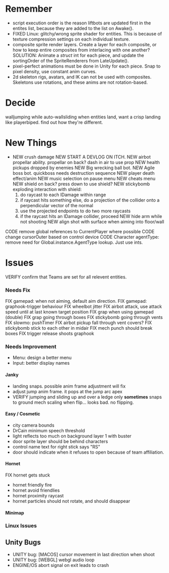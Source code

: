 
# Remember
* script execution order is the reason liftbots are updated first in the entites list, because they are added to the list on Awake().
* FIXED Linux: glitchy/wrong sprite shader for entities. This is because of texture compression settings on each individual texture.
* composite sprite render layers. Create a layer for each composite, or how to keep entire composites from interlacing with one another? SOLUTION: Animate a *struct* int for each piece, and update the sortingOrder of the SpriteRenderers from LateUpdate().
* pixel-perfect animations must be done in Unity for each piece. Snap to pixel density, use constant anim curves.
* 2d skeleton rigs, avatars, and IK can not be used with composites. Skeletons use rotations, and these anims are not rotation-based.


# Decide
walljumping while auto-wallsliding
when entities land, want a crisp landing like playerbiped. find out how they're different. 

# New Things
+ NEW crush damage
NEW START A DEVLOG ON ITCH.
NEW airbot propellar ability. propellar on back? dash in air to use prop
NEW health pickups dropped by enemies
NEW Big wrecking ball bot.
NEW Agile boss bot. quickboss needs destruction sequence
NEW player death effect/anim
NEW music selection on pause menu
NEW cheats menu
NEW shield on back? press down to use shield?
NEW stickybomb exploding interaction with shield:
  1) do raycast to each IDamage within range
  2) if raycast hits something else, do a projection of the collider onto a perpendicular vector of the normal
  3) use the projected endpoints to do two more raycasts
  4) if the raycast hits an IDamage collider, proceed
NEW hide arm while not shooting
NEW align shot with surface when aiming into floor/wall

CODE remove global references to CurrentPlayer where possible
CODE change cursorOuter based on control device
CODE Character agentType: remove need for Global.instance.AgentType lookup. Just use ints.


# Issues
VERIFY confirm that Teams are set for all relevent entities.

### Needs Fix
FIX gamepad: when not aiming, default aim direction.
FIX gamepad: graphook-trigger behaviour
FIX wheelbot jitter
FIX airbot attack, use attack speed until at last known target position
FIX grap when using gamepad (double)
FIX grap going through boxes
FIX stickybomb going through vents
FIX slowmo: pushTimer
FIX airbot pickup fall through vent covers?
FIX stickybomb stick to each other in midair
FIX mech punch should break boxes
FIX trigger release shoots graphook

### Needs Improvement
- Menu: design a better menu
- Input: better display names

#### Janky
- landing snaps. possible anim frame adjustment will fix
- adjust jump anim frame. it pops at the jump arc apex
- VERIFY jumping and sliding up and over a ledge only **sometimes** snaps to ground
mech scaling when flip... looks bad. no flipping.

#### Easy / Cosmetic
- city camera bounds
- DrCain minimum speech threshold
- light reflects too much on background layer 1 with buster
- door sprite layer should be behind characters
- control name text for right stick says "RS"
- door should indicate when it refuses to open because of team affiliation.

#### Hornet
FIX hornet gets stuck
- hornet friendly fire
- hornet avoid friendlies
- hornet proximity raycast
- hornet particles should not rotate, and should disappear

#### Minimap



### Linux Issues


## Unity Bugs
- UNITY bug: [MACOS] cursor movement in last direction when shoot
- UNITY bug: [WEBGL] webgl audio loop
- ENGINE/OS abort signal on exit leads to crash
